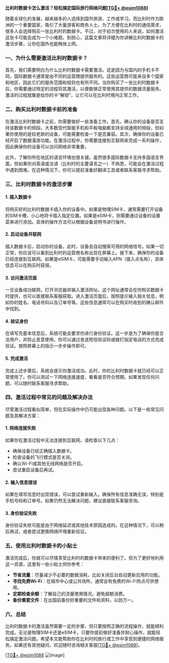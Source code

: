 **比利时数据卡怎么激活？轻松搞定国际旅行网络问题[[TG💪+ @esim1088](https://t.me/s/esim1088)]**

随着全球化的发展，越来越多的人选择到国外旅游、工作或学习。而比利时作为欧洲的一个重要国家，吸引了大量游客和商务人士。为了方便在比利时的通信需求，很多人会选择购买一张比利时的数据卡。不过，对于初次使用的人来说，如何激活这张卡可能会成为一个小难题。别担心，这篇文章将详细为你讲解比利时数据卡的激活步骤，让你在国外也能畅快上网。

### 一、为什么需要激活比利时数据卡？

首先，我们需要明白为什么比利时数据卡需要激活。这是因为与国内的手机卡不同，国际数据卡通常是由不同的运营商提供服务的。这些运营商可能来自多个国家和地区，因此它们的服务范围和规则也有所不同。当你购买了一张比利时数据卡后，你需要通过特定的流程将其激活，以便能够正常使用其提供的数据流量服务。激活的过程就像是给你的卡“解锁”，让它可以在比利时境内正常工作。

### 二、购买比利时数据卡前的准备

在激活比利时数据卡之前，你需要做好一些准备工作。首先，确认你的设备是否支持该数据卡的频段。大多数现代智能手机和平板电脑都支持全球通用的频段，但如果你使用的是较老款的设备，可能需要检查一下是否兼容。其次，确保你的设备已经开启了数据漫游功能。在激活过程中，你需要连接到互联网来完成一系列操作，因此确保你的设备可以访问网络非常重要。

此外，了解你所在地区的语言环境也很关键。虽然很多国际数据卡支持多国语言界面，但如果你对英语或法语（比利时的主要语言之一）不熟悉，可能会在激活过程中遇到困难。在这种情况下，你可以提前准备好翻译工具或者联系客服寻求帮助。

### 三、比利时数据卡的激活步骤

#### 1. 插入数据卡

将购买好的比利时数据卡插入你的设备中。如果是物理SIM卡，通常需要打开设备的SIM卡槽，小心地将卡插入指定位置。如果是eSIM卡，则需要通过设备的设置菜单进行添加。具体的操作方法可以根据设备说明书进行操作。

#### 2. 启动设备并联网

插入数据卡后，启动你的设备。此时，设备会自动搜索可用的网络信号。如果一切正常，你应该可以看到比利时的运营商名称出现在屏幕上。接下来，确保你的设备已经连接到互联网。如果是eSIM卡，可能需要手动输入APN（接入点名称），具体信息可以在购买时获得。

#### 3. 访问激活页面

一旦设备成功联网，打开浏览器并输入激活网址。这个网址通常会在你购买数据卡时提供，也可以直接联系客服获取。进入激活页面后，按照提示输入相关信息，例如你的姓名、电话号码以及订单号等。这些信息通常可以在购买时收到的确认邮件中找到。

#### 4. 验证身份

在填写完基本信息后，系统可能会要求你进行身份验证。这一步是为了确保你是合法用户，并防止恶意使用。你可以通过发送短信验证码或拨打指定电话的方式完成验证。按照屏幕上的指示一步步操作即可。

#### 5. 完成激活

完成上述步骤后，系统会提示你激活成功。此时，你的比利时数据卡就已经可以正常使用了。你可以测试一下网络连接速度，看看是否符合预期。如果发现任何问题，可以随时联系客服寻求帮助。

### 四、激活过程中常见的问题及解决办法

尽管激活过程看似简单，但在实际操作中仍可能出现各种问题。以下是一些常见问题及其解决方案：

#### 1. 网络连接失败

如果你在激活过程中无法连接到互联网，请检查以下几点：
- 确保设备已经正确插入数据卡。
- 检查设备的飞行模式是否关闭。
- 确认Wi-Fi或其他无线网络是否开启。
- 尝试重启设备后再试。

#### 2. 输入信息错误

如果在填写信息时出现错误，可以尝试重新输入。确保所有信息准确无误，特别是手机号码和订单号。如果仍然无法解决问题，建议直接联系客服咨询。

#### 3. 身份验证失败

身份验证失败可能是由于网络延迟或其他技术原因造成的。在这种情况下，可以稍后再试，或者尝试更换网络环境重新验证。

### 五、使用比利时数据卡的小贴士

激活完成后，你就可以尽情享受比利时的数据卡带来的便利了。但为了更好地利用这一资源，这里有一些小贴士供你参考：

- **节省流量**：尽量减少不必要的数据消耗，比如关闭后台自动更新应用的功能。
- **寻找免费Wi-Fi**：在城市中心或公共场所，通常会有免费的Wi-Fi热点可供使用。
- **定期检查余额**：了解自己的流量使用情况，避免超额消费。
- **备份重要文件**：在出国前备份好重要的文件和资料，以防万一。

### 六、总结

比利时数据卡的激活虽然需要一定的步骤，但只要按照正确的流程操作，就能顺利完成。无论是物理SIM卡还是eSIM卡，只要你提前做好准备并耐心操作，就能轻松搞定激活问题。希望本文能帮助你在比利时的旅行或工作中享受到便捷的网络服务。如果还有其他疑问，欢迎随时咨询相关客服[[TG💪+ @esim1088](https://t.me/s/esim1088)]。

[[TG💪+ @esim1088](https://t.me/s/esim1088) ![Image](https://i.postimg.cc/4NQfJmqS/Snipaste-2025-05-13-00-14-12.png)]